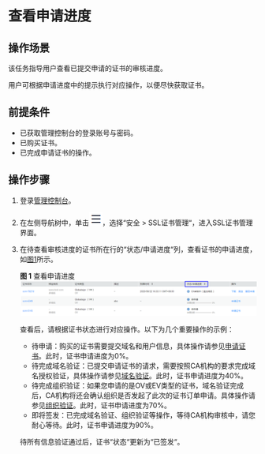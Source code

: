 # 查看申请进度<a name="ZH-CN_TOPIC_0190120211"></a>

## 操作场景<a name="section19920173510189"></a>

该任务指导用户查看已提交申请的证书的审核进度。

用户可根据申请进度中的提示执行对应操作，以便尽快获取证书。

## 前提条件<a name="section17778633202516"></a>

-   已获取管理控制台的登录账号与密码。
-   已购买证书。
-   已完成申请证书的操作。

## 操作步骤<a name="section1419151375420"></a>

1.  登录[管理控制台](https://console.huaweicloud.com/)。
2.  在左侧导航树中，单击![](figures/icon-servicelist.png)，选择“安全  \>  SSL证书管理“，进入SSL证书管理界面。
3.  在待查看审核进度的证书所在行的“状态/申请进度“列，查看证书的申请进度，如[图1](#fig1612862619396)所示。

    **图 1**  查看申请进度<a name="fig1612862619396"></a>  
    ![](figures/查看申请进度.png "查看申请进度")

    查看后，请根据证书状态进行对应操作。以下为几个重要操作的示例：

    -   待申请：购买的证书需要提交域名和用户信息，具体操作请参见[申请证书](https://support.huaweicloud.com/qs-scm/scm_07_0003.html)。此时，证书申请进度为0%。
    -   待完成域名验证：已提交申请证书的请求，需要按照CA机构的要求完成域名授权验证，具体操作请参见[域名验证](https://support.huaweicloud.com/qs-scm/scm_07_0004.html)。此时，证书申请进度为40%。
    -   待完成组织验证：如果您申请的是OV或EV类型的证书，域名验证完成后，CA机构将还会确认组织是否发起了此次的证书订单申请。具体操作请参见[组织验证](https://support.huaweicloud.com/qs-scm/scm_07_0005.html)。此时，证书申请进度为70%。
    -   即将签发：已完成域名验证、组织验证等操作，等待CA机构审核中，请您耐心等待。此时，证书申请进度为90%。

    待所有信息验证通过后，证书“状态“更新为“已签发“。


